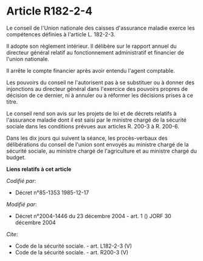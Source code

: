 # Article R182-2-4

Le conseil de l'Union nationale des caisses d'assurance maladie exerce les compétences définies à l'article L. 182-2-3. 

Il adopte son règlement intérieur. Il délibère sur le rapport annuel du directeur général relatif au fonctionnement
administratif et financier de l'union nationale. 

Il arrête le compte financier après avoir entendu l'agent comptable. 

Les pouvoirs du conseil ne l'autorisent pas à se substituer ou à donner des injonctions au directeur général dans l'exercice
des pouvoirs propres de décision de ce dernier, ni à annuler ou à réformer les décisions prises à ce titre. 

Le conseil rend son avis sur les projets de loi et de décrets relatifs à l'assurance maladie dont il est saisi par le
ministre chargé de la sécurité sociale dans les conditions prévues aux articles R. 200-3 à R. 200-6. 

Dans les dix jours qui suivent la séance, les procès-verbaux des délibérations du conseil de l'union sont envoyés au ministre
chargé de la sécurité sociale, au ministre chargé de l'agriculture et au ministre chargé du budget.

**Liens relatifs à cet article**

_Codifié par_:

  - Décret n°85-1353 1985-12-17

_Modifié par_:

  - Décret n°2004-1446 du 23 décembre 2004 - art. 1 () JORF 30 décembre 2004

_Cite_:

  - Code de la sécurité sociale. - art. L182-2-3 (V)
  - Code de la sécurité sociale. - art. R200-3 (V)
